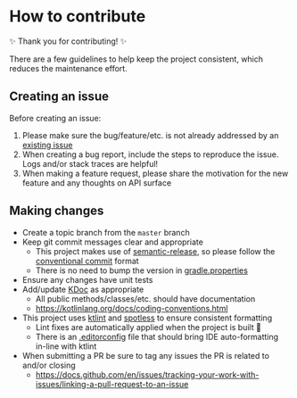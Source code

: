 # How to contribute
:sparkles: Thank you for contributing! :sparkles:

There are a few guidelines to help keep the project consistent, which reduces the maintenance effort.

## Creating an issue
Before creating an issue:
1. Please make sure the bug/feature/etc. is not already addressed by an [existing issue](https://github.com/mr-m-1t/coroutine-scheduler/issues)
2. When creating a bug report, include the steps to reproduce the issue. Logs and/or stack traces are helpful!
3. When making a feature request, please share the motivation for the new feature and any thoughts on API surface

## Making changes
- Create a topic branch from the `master` branch
- Keep git commit messages clear and appropriate
  - This project makes use of [semantic-release](https://semantic-release.gitbook.io/semantic-release/), so please follow the [conventional commit](https://www.conventionalcommits.org/en/v1.0.0/) format
  - There is no need to bump the version in [gradle.properties](gradle.properties)
- Ensure any changes have unit tests
- Add/update [KDoc](https://kotlinlang.org/docs/kotlin-doc.html) as appropriate
  - All public methods/classes/etc. should have documentation
  - https://kotlinlang.org/docs/coding-conventions.html
- This project uses [ktlint](https://github.com/pinterest/ktlint) and [spotless](https://github.com/diffplug/spotless) to ensure consistent formatting
  - Lint fixes are automatically applied when the project is built :tada:
  - There is an [.editorconfig](https://editorconfig.org/) file that should bring IDE auto-formatting in-line with ktlint
- When submitting a PR be sure to tag any issues the PR is related to and/or closing
  - https://docs.github.com/en/issues/tracking-your-work-with-issues/linking-a-pull-request-to-an-issue

